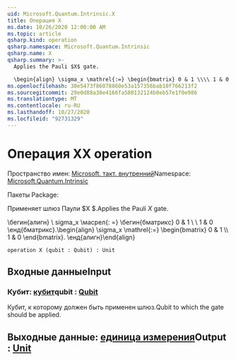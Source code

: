 ```yaml
---
uid: Microsoft.Quantum.Intrinsic.X
title: Операция X
ms.date: 10/26/2020 12:00:00 AM
ms.topic: article
qsharp.kind: operation
qsharp.namespace: Microsoft.Quantum.Intrinsic
qsharp.name: X
qsharp.summary: >-
  Applies the Pauli $X$ gate.

  \begin{align} \sigma_x \mathrel{:=} \begin{bmatrix} 0 & 1 \\\\ 1 & 0 \end{bmatrix}. \end{align}
ms.openlocfilehash: 30e5473f86078860e53a157356bab10f766213f2
ms.sourcegitcommit: 29e0d88a30e4166fa580132124b0eb57e1f0e986
ms.translationtype: MT
ms.contentlocale: ru-RU
ms.lasthandoff: 10/27/2020
ms.locfileid: "92731329"
---
```

# <a name="x-operation"></a><span data-ttu-id="27f18-102">Операция X</span><span class="sxs-lookup"><span data-stu-id="27f18-102">X operation</span></span>

<span data-ttu-id="27f18-103">Пространство имен: [Microsoft. такт. внутренний](xref:Microsoft.Quantum.Intrinsic)</span><span class="sxs-lookup"><span data-stu-id="27f18-103">Namespace: [Microsoft.Quantum.Intrinsic](xref:Microsoft.Quantum.Intrinsic)</span></span>

<span data-ttu-id="27f18-104">Пакеты [](https://nuget.org/packages/)</span><span class="sxs-lookup"><span data-stu-id="27f18-104">Package: [](https://nuget.org/packages/)</span></span>


<span data-ttu-id="27f18-105">Применяет шлюз Паули $X $.</span><span class="sxs-lookup"><span data-stu-id="27f18-105">Applies the Pauli $X$ gate.</span></span>

<span data-ttu-id="27f18-106">\бегин{алигн} \ sigma_x \масрел{: =} \бегин{бматрикс} 0 & 1 \\ \\ 1 & 0 \енд{бматрикс}.</span><span class="sxs-lookup"><span data-stu-id="27f18-106">\begin{align} \sigma_x \mathrel{:=} \begin{bmatrix} 0 & 1 \\\\ 1 & 0 \end{bmatrix}.</span></span>
<span data-ttu-id="27f18-107">\енд{алигн}</span><span class="sxs-lookup"><span data-stu-id="27f18-107">\end{align}</span></span>

```qsharp
operation X (qubit : Qubit) : Unit
```


## <a name="input"></a><span data-ttu-id="27f18-108">Входные данные</span><span class="sxs-lookup"><span data-stu-id="27f18-108">Input</span></span>

### <a name="qubit--qubit"></a><span data-ttu-id="27f18-109">Кубит: [кубит](xref:microsoft.quantum.lang-ref.qubit)</span><span class="sxs-lookup"><span data-stu-id="27f18-109">qubit : [Qubit](xref:microsoft.quantum.lang-ref.qubit)</span></span>

<span data-ttu-id="27f18-110">Кубит, к которому должен быть применен шлюз.</span><span class="sxs-lookup"><span data-stu-id="27f18-110">Qubit to which the gate should be applied.</span></span>



## <a name="output--unit"></a><span data-ttu-id="27f18-111">Выходные данные: [единица измерения](xref:microsoft.quantum.lang-ref.unit)</span><span class="sxs-lookup"><span data-stu-id="27f18-111">Output : [Unit](xref:microsoft.quantum.lang-ref.unit)</span></span>

